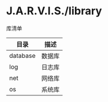 # J.A.R.V.I.S./library

库清单

| 目录 | 描述 |
| -------- | -------------- |
| database | 数据库          |
| log      | 日志库          |
| net      | 网络库          |
| os       | 系统库          |